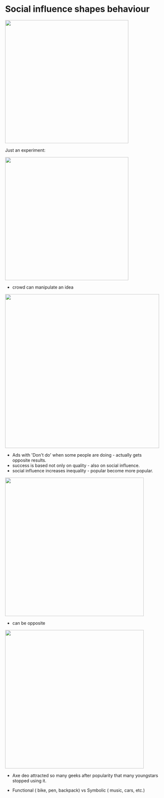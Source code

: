 # Social influence shapes behaviour

<img src="https://github.com/shekharbiswas/Wharton_Craft_content/assets/32758439/b0542aed-8503-4327-ada7-11886b1d480f" width="400">

Just an experiment:

<img src="https://github.com/shekharbiswas/Wharton_Craft_content/assets/32758439/331af061-c989-479c-9263-37c25285df7b" width="400">

- crowd can manipulate an idea
<img src="https://github.com/shekharbiswas/Wharton_Craft_content/assets/32758439/0ef63bd3-648e-4092-bb4f-7a4b5672232d" width="500">


- Ads with 'Don't do' when some people are doing - actually gets opposite results.
- success is based not only on quality - also on social influence.
- social influence increases inequality - popular become more popular.

<img src="https://github.com/shekharbiswas/Wharton_Craft_content/assets/32758439/a973ddbd-c6da-47c4-89bd-7424eb7653d9" width="450">

- can be opposite
<img src="https://github.com/shekharbiswas/Wharton_Craft_content/assets/32758439/bab2043b-81a1-4f04-b629-fdc00f6374b0" width="450">

- Axe deo attracted so many geeks after popularity that many youngstars stopped using it.

- Functional ( bike, pen, backpack) vs Symbolic ( music, cars, etc.)


